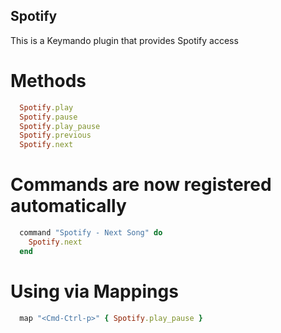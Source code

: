 Spotify
-----

This is a Keymando plugin that provides Spotify access

Methods
=======

``` ruby
  Spotify.play
  Spotify.pause
  Spotify.play_pause
  Spotify.previous
  Spotify.next
```

Commands are now registered automatically
=======

``` ruby
  command "Spotify - Next Song" do
    Spotify.next
  end
```

Using via Mappings
=======

``` ruby
  map "<Cmd-Ctrl-p>" { Spotify.play_pause }
```
